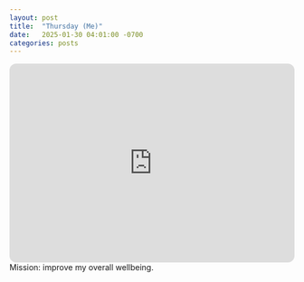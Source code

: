 ```yaml
---
layout: post
title:  "Thursday (Me)"
date:   2025-01-30 04:01:00 -0700
categories: posts
---
```

<iframe style="border-radius:12px" src="https://open.spotify.com/embed/playlist/5X6v9HPKkNayHTOHpfDcNy?utm_source=generator" width="100%" height="352" frameBorder="0" allowfullscreen="" allow="autoplay; clipboard-write; encrypted-media; fullscreen; picture-in-picture" loading="lazy"></iframe>
Mission: improve my overall wellbeing.
